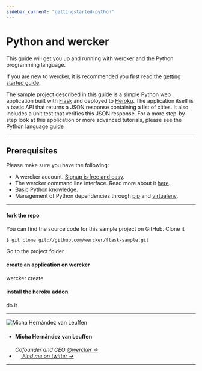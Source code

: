 ```yaml
---
sidebar_current: "gettingstarted-python"
---
```


# Python and wercker

This guide will get you up and running with wercker and the Python programming language.

If you are new to wercker, it is recommended you first read the [getting started guide](/articles/gettingstarted/intro.html).

The sample project described in this guide is a simple Python web application built with [Flask](http://flask.pocoo.org) and deployed to [Heroku](http://heroku.com). The application itself is a basic API that returns a JSON response containing a list of cities. It also includes a unit test that verifies this JSON response. For a more step-by-step look at this application or more advanced tutorials, please see the [Python language guide](/articles/languages/python.html)

* * *

## Prerequisites

Please make sure you have the following:

* A wercker account. [Signup is free and easy](https://app.wercker.com/users/new/).
* The wercker command line interface. Read more about it [here](/articles/cli/intro).
* Basic [Python](http://python.org) knowledge.
* Management of Python dependencies through [pip](http://www.pip-installer.org/en/latest/) and [virtualenv](http://www.virtualenv.org/en/latest/).

* * *

#### fork the repo

You can find the source code for this sample project on GitHub. Clone it

    $ git clone git://github.com/wercker/flask-sample.git


Go to the project folder

#### create an application on wercker

wercker create

#### install the heroku addon

do it

-------

<div class="authorCredits">
    <span class="profile-picture">
        <img src="https://secure.gravatar.com/avatar/d4b19718f9748779d7cf18c6303dc17f?d=identicon&s=192" alt="Micha Hernández van Leuffen"/>
    </span>
    <ul class="authorCredits">
        <li class="authorCredits__name">
            <h4>Micha Hernández van Leuffen</h4>
            <i>
                Cofounder and CEO <a href="http://beta.wercker.com" target="_blank">@wercker &rarr;</a>
            </i>
        </li>
        <!-- find me on twitter -->
        <li>
            <a href="http://twitter.com/mies" target="_blank">
                <img src="/images/twitter.png" width="15px" height="11px">
                <em> Find me on twitter &rarr;</em>
            </a>
        </li>
    </ul>
</div>


-------